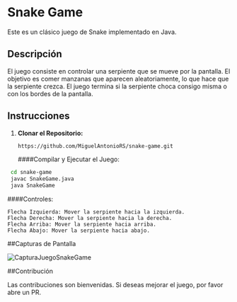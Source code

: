 # Snake Game

Este es un clásico juego de Snake implementado en Java.

## Descripción

El juego consiste en controlar una serpiente que se mueve por la pantalla. El objetivo es comer manzanas que aparecen aleatoriamente, lo que hace que la serpiente crezca. El juego termina si la serpiente choca consigo misma o con los bordes de la pantalla.

## Instrucciones

1. **Clonar el Repositorio:**
   ```bash
   https://github.com/MiguelAntonioRS/snake-game.git
   ```
   ####Compilar y Ejecutar el Juego:
  ```bash
   cd snake-game
   javac SnakeGame.java
   java SnakeGame
  ```
  ####Controles:

    Flecha Izquierda: Mover la serpiente hacia la izquierda.
    Flecha Derecha: Mover la serpiente hacia la derecha.
    Flecha Arriba: Mover la serpiente hacia arriba.
    Flecha Abajo: Mover la serpiente hacia abajo.

  ##Capturas de Pantalla
  
  ![CapturaJuegoSnakeGame](SnakeGame.png)

  ##Contribución

  Las contribuciones son bienvenidas. Si deseas mejorar el juego, por favor abre un PR.
